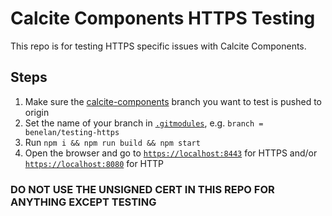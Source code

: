 # Calcite Components HTTPS Testing

This repo is for testing HTTPS specific issues with Calcite Components.

## Steps

1. Make sure the [calcite-components](https://github.com/Esri/calcite-components) branch you want to test is pushed to origin
2. Set the name of your branch in [`.gitmodules`](https://github.com/benelan/calcite-components-https-testing/blob/master/.gitmodules#L4), e.g. `branch = benelan/testing-https`
3. Run `npm i && npm run build && npm start`
4. Open the browser and go to [`https://localhost:8443`](https://localhost:8443) for HTTPS and/or [`https://localhost:8080`](https://localhost:8080) for HTTP


### DO NOT USE THE UNSIGNED CERT IN THIS REPO FOR ANYTHING EXCEPT TESTING
